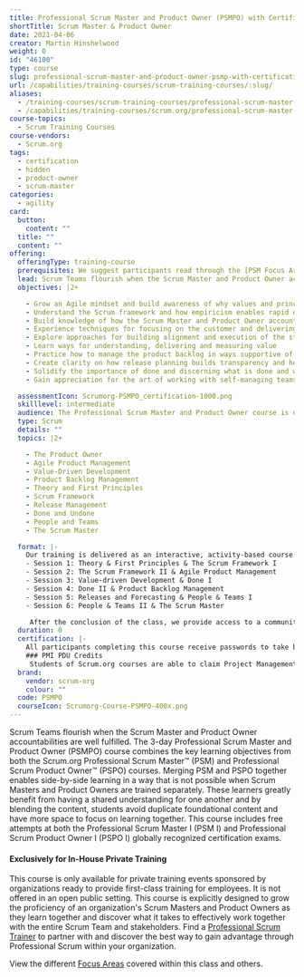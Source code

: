 ```yaml
---
title: Professional Scrum Master and Product Owner (PSMPO) with Certification
shortTitle: Scrum Master & Product Owner
date: 2021-04-06
creator: Martin Hinshelwood
weight: 0
id: "46100"
type: course
slug: professional-scrum-master-and-product-owner-psmp-with-certification
url: /capabilities/training-courses/scrum-training-courses/:slug/
aliases:
  - /training-courses/scrum-training-courses/professional-scrum-master-and-product-owner-psmp-with-certification/
  - /capabilities/training-courses/scrum.org/professional-scrum-master-and-product-owner-psmp-with-certification/
course-topics:
  - Scrum Training Courses
course-vendors:
  - Scrum.org
tags:
  - certification
  - hidden
  - product-owner
  - scrum-master
categories:
  - agility
card:
  button:
    content: ""
  title: ""
  content: ""
offering:
  offeringType: training-course
  prerequisites: We suggest participants read through the [PSM Focus Areas](https://www.scrum.org/courses/professional-scrum-training-competency-mapping "Professional Scrum Training Competency Mapping") as well as the [PSPO Focus Areas](https://www.scrum.org/courses/professional-scrum-training-competency-mapping "Professional Scrum Training Competency Mapping") before the class.
  lead: Scrum Teams flourish when the Scrum Master and Product Owner accountabilities are well fulfilled. The 3-day Professional Scrum Master and Product Owner (PSMPO) course combines the key learning objectives from both the Scrum.org Professional Scrum Master (PSM) and Professional Scrum Product Owner (PSPO) courses.
  objectives: |2+

    - Grow an Agile mindset and build awareness of why values and principles are key to success
    - Understand the Scrum framework and how empiricism enables rapid delivery of value
    - Build knowledge of how the Scrum Master and Product Owner accountabilities jointly serve the team, customers, and the organization
    - Experience techniques for focusing on the customer and delivering incremental value
    - Explore approaches for building alignment and execution of the strategy through product vision and product goal
    - Learn ways for understanding, delivering and measuring value
    - Practice how to manage the product backlog in ways supportive of achieving the product goal
    - Create clarity on how release planning builds transparency and helps manage stakeholder expectations
    - Solidify the importance of done and discerning what is done and what is undone
    - Gain appreciation for the art of working with self-managing teams and building a sustaining capability for solving complex problems

  assessmentIcon: Scrumorg-PSMPO_certification-1000.png
  skilllevel: intermediate
  audience: The Professional Scrum Master and Product Owner course is designed for Scrum Masters and Product Owners to learn together. This is especially important as they collectively provide leadership that Scrum Teams need to satisfy stakeholders,  including customers and users through the early and continuous delivery of value. When bringing this course into your organization, take care to include participants that will be working on teams together. We suggest participants read through the [PSM Focus Areas](https://www.scrum.org/courses/professional-scrum-training-competency-mapping "Professional Scrum Training Competency Mapping") as well as the [PSPO Focus Areas](https://www.scrum.org/courses/professional-scrum-training-competency-mapping "Professional Scrum Training Competency Mapping") before the class.
  type: Scrum
  details: ""
  topics: |2+

    - The Product Owner
    - Agile Product Management
    - Value-Driven Development
    - Product Backlog Management
    - Theory and First Principles
    - Scrum Framework
    - Release Management
    - Done and Undone
    - People and Teams
    - The Scrum Master

  format: |-
    Our training is delivered as an interactive, activity-based course over half-day sessions using Microsoft Teams, and Mural. Throughout the class, students learn several Scrum Master & Product Ownership practices that they can use once they leave the classroom while also receiving an introduction to Agile Product Management. Between sessions, we provide additional reading, writing, and watching activities to maximise the learning opportunities and complement the classroom experience. 
    - Session 1: Theory & First Principles & The Scrum Framework I
    - Session 2: The Scrum Framework II & Agile Product Management
    - Session 3: Value-driven Development & Done I
    - Session 4: Done II & Product Backlog Management
    - Session 5: Releases and Forecasting & People & Teams I
    - Session 6: People & Teams II & The Scrum Master

     After the conclusion of the class, we provide access to a community of peers and continued access to the trainer through office hours, quarterly catchups, and constant engagement. All students are given a password to take the PSPO1 & PSM I assessments to maximise validated learning. If they take it within 14 days and are unsuccessful, they will be granted a second attempt.  As part of our validated learning experience, we provide a 30-minute learning review, a one-hour coaching session, and access to future courses at a 30% discount on future classes.
  duration: 0
  certification: |-
    All participants completing this course receive passwords to take both the Professional Scrum Master I (PSM I) and the Professional Scrum Product Owner I (PSPO I) assessments. Class participants who attempt the assessments within 14 days of receiving their free password and do not score at least 85% will be granted a 2nd attempt at no additional cost. As a student in this course, you are also entitled to a 40% discount on the PSM II and PSPO II Assessments. 
    ### PMI PDU Credits
     Students of Scrum.org courses are able to claim Project Management Institute (PMI) PDU credit: 21 PDUs after attending a three-day Professional Scrum Master and Product Owner (PSMPO) course. Please note that PMI PDUs are earned for course attendance and not for passing a Scrum.org assessment. Students can claim PDUs under PMI's "Education courses provided by other third party providers” category. You can claim your PDUs online at https://ccrs.pmi.org.  Find instructions [here](https://www.scrum.org/support/can-i-claim-pdus-attending-scrumorg-course "Can I Claim PDUs for Attending a Scrum.org Course?").
  brand:
    vendor: scrum-org
    colour: ""
  code: PSMPO
  courseIcon: Scrumorg-Course-PSMPO-400x.png
---
```


Scrum Teams flourish when the Scrum Master and Product Owner accountabilities are well fulfilled. The 3-day Professional Scrum Master and Product Owner (PSMPO) course combines the key learning objectives from both the Scrum.org Professional Scrum Master™ (PSM) and Professional Scrum Product Owner™ (PSPO) courses. Merging PSM and PSPO together enables side-by-side learning in a way that is not possible when Scrum Masters and Product Owners are trained separately. These learners greatly benefit from having a shared understanding for one another and by blending the content, students avoid duplicate foundational content and have more space to focus on learning together. This course includes free attempts at both the Professional Scrum Master I (PSM I) and Professional Scrum Product Owner I (PSPO I) globally recognized certification exams.

#### Exclusively for In-House Private Training

This course is only available for private training events sponsored by organizations ready to provide first-class training for employees. It is not offered in an open public setting. This course is explicitly designed to grow the proficiency of an organization's Scrum Masters and Product Owners as they learn together and discover what it takes to effectively work together with the entire Scrum Team and stakeholders. Find a [Professional Scrum Trainer](https://www.scrum.org/find-trainers) to partner with and discover the best way to gain advantage through Professional Scrum within your organization.

View the different [Focus Areas](https://www.scrum.org/courses/professional-scrum-training-competency-mapping) covered within this class and others.
